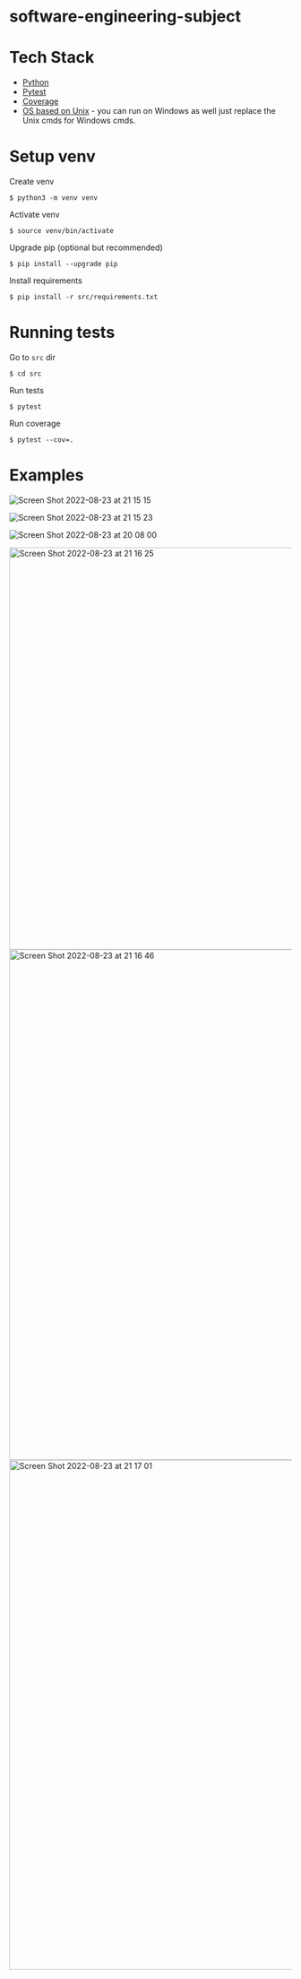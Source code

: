 # software-engineering-subject

# Tech Stack

- [Python](https://www.python.org/)
- [Pytest](https://docs.pytest.org/en/7.1.x/)
- [Coverage](https://coverage.readthedocs.io/en/6.4.4/)
- [OS based on Unix](https://en.wikipedia.org/wiki/Unix) - you can run on Windows as well just replace the Unix cmds for Windows cmds.

# Setup venv

Create venv
```
$ python3 -m venv venv
```

Activate venv
```
$ source venv/bin/activate
```

Upgrade pip (optional but recommended)
```
$ pip install --upgrade pip
```

Install requirements
```
$ pip install -r src/requirements.txt
```

# Running tests

Go to `src` dir
```
$ cd src
```

Run tests
```
$ pytest
```

Run coverage
```
$ pytest --cov=.
```

# Examples

![Screen Shot 2022-08-23 at 21 15 15](https://user-images.githubusercontent.com/45940140/186288213-f3a88952-e130-41e3-8992-24d340244bdf.png)

![Screen Shot 2022-08-23 at 21 15 23](https://user-images.githubusercontent.com/45940140/186288219-7d28ceca-abd4-4090-aa45-b1dedca30499.png)

![Screen Shot 2022-08-23 at 20 08 00](https://user-images.githubusercontent.com/45940140/186288063-f8f5f369-9e95-4907-a968-78600e65e189.png)

<img width="718" alt="Screen Shot 2022-08-23 at 21 16 25" src="https://user-images.githubusercontent.com/45940140/186288243-16514e1c-8aa3-4391-9ec1-bada9f92bc03.png">

<img width="911" alt="Screen Shot 2022-08-23 at 21 16 46" src="https://user-images.githubusercontent.com/45940140/186288264-c15d22b9-f046-473d-afc1-312bbdf3dbfc.png">

<img width="910" alt="Screen Shot 2022-08-23 at 21 17 01" src="https://user-images.githubusercontent.com/45940140/186288283-cf1082b0-54d1-431d-8d4d-06359099af01.png">

